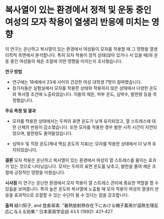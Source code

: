 ﻿

# 복사열이 있는 환경에서 정적 및 운동 중인 여성의 모자 착용이 열생리 반응에 미치는 영향

이 연구는 온난하고 복사열이 있는 환경에서 여성들이 모자를 착용할 때 그 영향을 열생리학적 측면에서 분석합니다. 특히 모자 착용이 정적 상태(앉아 있거나 서 있을 때)와 운동 중인 여성들의 체온 조절에 어떤 영향을 미치는지 조사했습니다.

**연구 방법**

 - 연구에는 18세에서 23세 사이의 건강한 여성 대학생 7명이 참여했습니다. 
 -  참가자들은 실험실에서 모자를 착용한 상태와 착용하지 않은 상태에서 다양한 온도와 복사열 조건에 노출되었습니다. 이들의 체온, 피부 온도, 심박수, 발한량 등을 측정했습니다.

**주요 측정 및 결과**
 - 모자를 착용한 상태에서는 두피의 표면 온도가 낮게 유지되었고, 열 스트레스에 대한 신체의 반응이 감소했습니다.
또한 모자를 착용한 경우 발한 시작 시간이 지연되었으며, 발한량도 줄어들었습니다.

 - 심박수 및 직장 온도(체내 핵심 온도의 지표)는 모자를 착용한 상태에서 더 낮게 유지되었습니다.

**결론**
모자 착용은 온난하고 복사열이 있는 환경에서 여성의 열 스트레스를 줄이는 효과가 있는 것으로 나타났습니다. 모자는 두피의 표면 온도를 낮추고, 발한을 줄여 체온 조절에 긍정적인 영향을 미쳤습니다.

**시사점**
이 연구는 온난한 환경에서 모자 착용이 열 스트레스 관리에 중요한 역할을 할 수 있음을 보여줍니다. 특히 높은 온도와 복사열에 노출될 때 모자 착용이 여성의 열생리 반응을 효과적으로 조절할 수 있는 수단이 될 수 있다는 점을 강조합니다.

**출처**
緑川知子, and 登倉尋実. "暑熱放射熱存在下における帽子着用が温熱生理反応に与える効果." 日本家政学会誌 43.5 (1992): 421-427.
<!--stackedit_data:
eyJoaXN0b3J5IjpbMTkyNDUzOTY2NF19
-->
